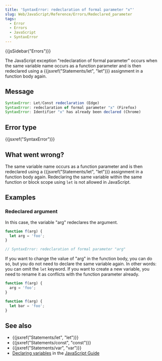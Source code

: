 ```yaml
---
title: 'SyntaxError: redeclaration of formal parameter "x"'
slug: Web/JavaScript/Reference/Errors/Redeclared_parameter
tags:
  - Error
  - Errors
  - JavaScript
  - SyntaxError
---
```

{{jsSidebar("Errors")}}

The JavaScript exception "redeclaration of formal parameter" occurs when the
same variable name occurs as a function parameter and is then redeclared using a
{{jsxref("Statements/let", "let")}} assignment in a function body
again.

## Message

```js
SyntaxError: Let/Const redeclaration (Edge)
SyntaxError: redeclaration of formal parameter "x" (Firefox)
SyntaxError: Identifier "x" has already been declared (Chrome)
```

## Error type

{{jsxref("SyntaxError")}}

## What went wrong?

The same variable name occurs as a function parameter and is then redeclared
using a {{jsxref("Statements/let", "let")}} assignment in a
function body again. Redeclaring the same variable within the same function or
block scope using `let` is not allowed in JavaScript.

## Examples

### Redeclared argument

In this case, the variable "arg" redeclares the argument.

```js example-bad
function f(arg) {
  let arg = 'foo';
}

// SyntaxError: redeclaration of formal parameter "arg"
```

If you want to change the value of "arg" in the function body, you can do so,
but you do not need to declare the same variable again. In other words: you can
omit the `let` keyword. If you want to create a new variable, you need to rename
it as conflicts with the function parameter already.

```js example-good
function f(arg) {
  arg = 'foo';
}

function f(arg) {
  let bar = 'foo';
}
```

## See also

- {{jsxref("Statements/let", "let")}}
- {{jsxref("Statements/const", "const")}}
- {{jsxref("Statements/var", "var")}}
- [Declaring variables](/en-US/docs/Web/JavaScript/Guide/Grammar_and_Types#Declarations)
  in the [JavaScript Guide](/en-US/docs/Web/JavaScript/Guide)
